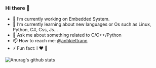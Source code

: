 ### Hi there 👋


- 🔭 I’m currently working on Embedded System.
- 🌱 I’m currently learning about new languages or Os such as Linux, Python, C#, Css, Js...
- 💬 Ask me about something related to C/C++/Python
- 📫 How to reach me: [@anhkiettrann](https://www.facebook.com/anhkiettrann)
- ⚡ Fun fact: I :heart: :dog:

![Anurag's github stats](https://github-readme-stats.vercel.app/api?username=kietanhtran&show_icons=true&theme=dracula)
